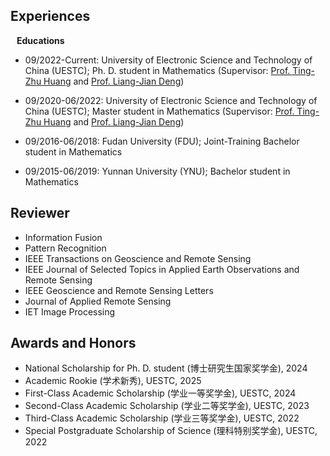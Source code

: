 ## Experiences

<h4 style="margin:0 10px 0;">Educations</h4>


<ul style="margin:0 0 5px;">
  <li>
    <p>09/2022-Current: University of Electronic Science and Technology of China (UESTC); Ph. D. student in Mathematics (Supervisor: <a href="http://www.math.uestc.edu.cn/info/1081/2041.htm">Prof. Ting-Zhu Huang</a> and <a href="https://liangjiandeng.github.io/">Prof. Liang-Jian Deng</a>)</p>
  </li>
  <li>
    <p>09/2020-06/2022: University of Electronic Science and Technology of China (UESTC); Master student in Mathematics (Supervisor: <a href="http://www.math.uestc.edu.cn/info/1081/2041.htm">Prof. Ting-Zhu Huang</a> and <a href="https://liangjiandeng.github.io/">Prof. Liang-Jian Deng</a>)</p>
  </li>
  <li>
    <p>09/2016-06/2018: Fudan University (FDU); Joint-Training Bachelor student in Mathematics</p>
  </li>
  <li>
    <p>09/2015-06/2019: Yunnan University (YNU); Bachelor student in Mathematics</p>
  </li>
</ul>

## Reviewer


<ul>
  <li>Information Fusion</li>
  <li>Pattern Recognition</li>
  <li>IEEE Transactions on Geoscience and Remote Sensing</li>
  <li>IEEE Journal of Selected Topics in Applied Earth Observations and Remote Sensing</li>
  <li>IEEE Geoscience and Remote Sensing Letters</li>
  <li>Journal of Applied Remote Sensing</li>
  <li>IET Image Processing</li>
</ul>


## Awards and Honors


<ul>
  <li>National Scholarship for Ph. D. student (博士研究生国家奖学金), 2024</li>
  <li>Academic Rookie (学术新秀), UESTC, 2025</li>
  <li>First-Class Academic Scholarship (学业一等奖学金), UESTC, 2024</li>
  <li>Second-Class Academic Scholarship (学业二等奖学金), UESTC, 2023</li>
  <li>Third-Class Academic Scholarship (学业三等奖学金), UESTC, 2022</li>
  <li>Special Postgraduate Scholarship of Science (理科特别奖学金), UESTC, 2022</li>
</ul>




